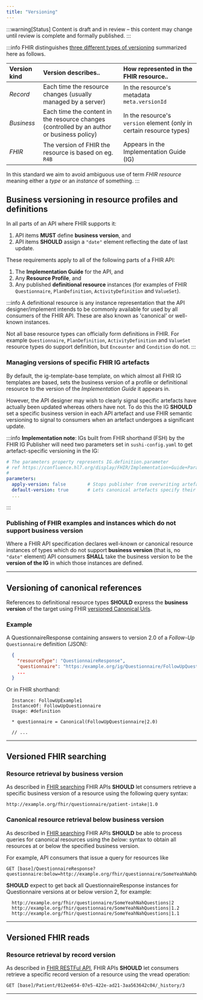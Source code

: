 ```yaml
---
title: "Versioning"
---
```


:::warning[Status]
Content is draft and in review – this content may change until review is complete and formally published.
:::

:::info
FHIR distinguishes [three different types of versioning](https://build.fhir.org/resource.html#versions) summarized here as follows.

| Version kind | Version describes..                      | How represented in the FHIR resource..  |
| :----------- | :--------------------------------------- | :-------------------------------------- |
| *Record*     | Each time the resource changes (usually managed by a server) | In the resource's metadata `meta.versionId` |
| *Business*   | Each time the content in the resource changes (controlled by an author or business policy) | In the resource's `version` element (only in certain resource types)  |
| *FHIR*       | The version of FHIR the resource is based on eg. `R4B` | Appears in the Implementation Guide (IG) |

In this standard we aim to avoid ambiguous use of term *FHIR resource* meaning either a *type* or an *instance* of something.
:::

## Business versioning in resource profiles and definitions

In all parts of an API where FHIR supports it:

1. API items **MUST** define **business version**, and
1. API items **SHOULD** assign a `"date"` element reflecting the date of last update.

These requirements apply to all of the following parts of a FHIR API:

1. The **Implementation Guide** for the API, and
1. Any **Resource Profile**, and
1. Any published **definitional resource** instances (for examples of FHIR `Questionnaire`, `PlanDefinition`, `ActivityDefinition` and `ValueSet`).

:::info
A definitional resource is any instance representation that the API designer/implement intends to be commonly available for used by all consumers of the FHIR API.  These are also known as 'canonical' or well-known instances.

Not all base resource types can officially form definitions in FHIR.  For example `Questionnaire`, `PlanDefinition`, `ActivityDefinition` and `ValueSet` resource types do support definition, but `Encounter` and `Condition` do not.
:::

### Managing versions of specific FHIR IG artefacts

By default, the ig-template-base template, on which almost all FHIR IG templates are based, sets the business version of a profile or definitional resource to the version of the *Implementation Guide* it appears in.

However, the API designer may wish to clearly signal specific artefacts have actually been updated whereas others have not. To do this the IG **SHOULD** set a specific business version in each API artefact and use FHIR semantic versioning to signal to consumers when an artefact undergoes a significant update.

:::info
**Implementation note**: IGs built from FHIR shorthand (FSH) by the FHIR IG Publisher will need two parameters set in `sushi-config.yaml` to get artefact-specific versioning in the IG:

```yaml
# The parameters property represents IG.definition.parameter
# ref https://confluence.hl7.org/display/FHIR/Implementation+Guide+Parameters
#
parameters:
  apply-version: false        # Stops publisher from overwriting artefact-specific versions
  default-version: true       # Lets canonical artefacts specify their own business versions
  ...
```

:::

### Publishing of FHIR examples and instances which do not support business version

Where a FHIR API specification declares well-known or canonical resource instances of types which do not support **business version** (that is, no `"date"` element) API consumers **SHALL** take the business version to be the **version of the IG** in which those instances are defined.

---

## Versioning of canonical references

References to definitional resource types **SHOULD** express the **business version** of the target using FHIR [versioned Canonical Urls](https://build.fhir.org/references.html#canonical).

### Example

A QuestionnaireResponse containing answers to version 2.0 of a *Follow-Up* `Questionnaire` definition (JSON):

```json
  {
    "resourceType": "QuestionnaireResponse",
    "questionnaire": "https:/example.org/ig/Questionnaire/FollowUpQuestionnaire|2.0",
    ...
  }
```

Or in FHIR shorthand:

```fsh
  Instance: FollowUpExample1
  InstanceOf: FollowUpQuestionnaire
  Usage: #definition

  * questionnaire = Canonical(FollowUpQuestionnaire|2.0)
  
  // ...
```

---

## Versioned FHIR searching

### Resource retrieval by business version

As described in [FHIR searching](https://build.fhir.org/search.html#versions) FHIR APIs **SHOULD** let consumers retrieve a specific business version of a resource using the following query syntax:

```http
http://example.org/fhir/questionnaire/patient-intake|1.0
```

### Canonical resource retrieval below business version

As described in [FHIR searching](https://build.fhir.org/search.html#versions) FHIR APIs **SHOULD** be able to process queries for canonical resources using the *below:* syntax to obtain all resources at or below the specified business version.

For example, API consumers that issue a query for resources like

```http
GET [base]/QuestionnaireResponse?questionnaire:below=http://example.org/fhir/questionnaire/SomeYeahNahQuestions|2
```

**SHOULD** expect to get back all QuestionnaireResponse instances for Questionnaire versions at or below version 2, for example:

```http
  http://example.org/fhir/questionnaire/SomeYeahNahQuestions|2
  http://example.org/fhir/questionnaire/SomeYeahNahQuestions|1.2
  http://example.org/fhir/questionnaire/SomeYeahNahQuestions|1.1
```

---

## Versioned FHIR reads

### Resource retrieval by record version

As described in [FHIR RESTFul API](https://build.fhir.org/http.html#vread), FHIR APIs **SHOULD** let consumers retrieve a specific record version of a resource using the vread operation:

```http
GET [base]/Patient/012ee654-07e5-422e-ad21-3aa563642c04/_history/3
```

---

